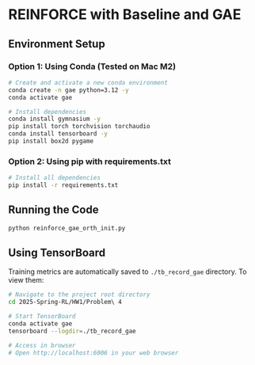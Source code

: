 # REINFORCE with Baseline and GAE

## Environment Setup

### Option 1: Using Conda (Tested on Mac M2)

```bash
# Create and activate a new conda environment
conda create -n gae python=3.12 -y
conda activate gae

# Install dependencies
conda install gymnasium -y
pip install torch torchvision torchaudio
conda install tensorboard -y
pip install box2d pygame
```

### Option 2: Using pip with requirements.txt

```bash
# Install all dependencies
pip install -r requirements.txt
```

## Running the Code

```bash
python reinforce_gae_orth_init.py
```

## Using TensorBoard

Training metrics are automatically saved to `./tb_record_gae` directory. To view them:

```bash
# Navigate to the project root directory
cd 2025-Spring-RL/HW1/Problem\ 4

# Start TensorBoard
conda activate gae
tensorboard --logdir=./tb_record_gae

# Access in browser
# Open http://localhost:6006 in your web browser
```

